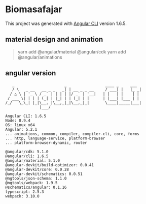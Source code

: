 # Biomasafajar

This project was generated with [Angular CLI](https://github.com/angular/angular-cli) version 1.6.5.

## material design and animation

>yarn add @angular/material @angular/cdk
>yarn add @angular/animations

## angular version

```
   _                      _                 ____ _     ___
   / \   _ __   __ _ _   _| | __ _ _ __     / ___| |   |_ _|
  / △ \ | '_ \ / _` | | | | |/ _` | '__|   | |   | |    | |
 / ___ \| | | | (_| | |_| | | (_| | |      | |___| |___ | |
/_/   \_\_| |_|\__, |\__,_|_|\__,_|_|       \____|_____|___|
               |___/
    
Angular CLI: 1.6.5
Node: 8.9.4
OS: linux x64
Angular: 5.2.1
... animations, common, compiler, compiler-cli, core, forms
... http, language-service, platform-browser
... platform-browser-dynamic, router

@angular/cdk: 5.1.0
@angular/cli: 1.6.5
@angular/material: 5.1.0
@angular-devkit/build-optimizer: 0.0.41
@angular-devkit/core: 0.0.28
@angular-devkit/schematics: 0.0.51
@ngtools/json-schema: 1.1.0
@ngtools/webpack: 1.9.5
@schematics/angular: 0.1.16
typescript: 2.5.3
webpack: 3.10.0
```